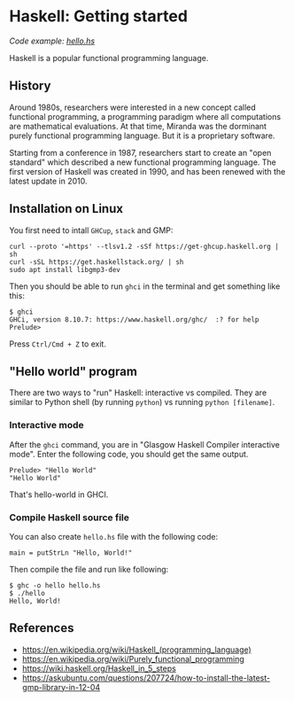 # Haskell: Getting started
*Code example: [hello.hs](hello.hs)*

Haskell is a popular functional programming language.

## History
Around 1980s, researchers were interested in a new concept called functional programming, a programming paradigm where all computations are mathematical evaluations. At that time, Miranda was the dorminant purely functional programming language. But it is a proprietary software. 

Starting from a conference in 1987, researchers start to create an "open standard" which described a new functional programming language. The first version of Haskell was created in 1990, and has been renewed with the latest update in 2010.

## Installation on Linux
You first need to intall `GHCup`, `stack` and GMP:

```
curl --proto '=https' --tlsv1.2 -sSf https://get-ghcup.haskell.org | sh
curl -sSL https://get.haskellstack.org/ | sh
sudo apt install libgmp3-dev
```

Then you should be able to run `ghci` in the terminal and get something like this:
```
$ ghci
GHCi, version 8.10.7: https://www.haskell.org/ghc/  :? for help
Prelude> 
```
Press `Ctrl/Cmd + Z` to exit.

## "Hello world" program

There are two ways to "run" Haskell: interactive vs compiled. They are similar to Python shell (by running `python`) vs running `python [filename]`.

### Interactive mode
After the `ghci` command, you are in "Glasgow Haskell Compiler interactive mode". Enter the following code, you should get the same output.

```
Prelude> "Hello World"
"Hello World"
```

That's hello-world in GHCI. 

### Compile Haskell source file
You can also create `hello.hs` file with the following code:
```
main = putStrLn "Hello, World!"
```

Then compile the file and run like following:
```
$ ghc -o hello hello.hs
$ ./hello
Hello, World!
```

## References
- https://en.wikipedia.org/wiki/Haskell_(programming_language)
- https://en.wikipedia.org/wiki/Purely_functional_programming
- https://wiki.haskell.org/Haskell_in_5_steps
- https://askubuntu.com/questions/207724/how-to-install-the-latest-gmp-library-in-12-04